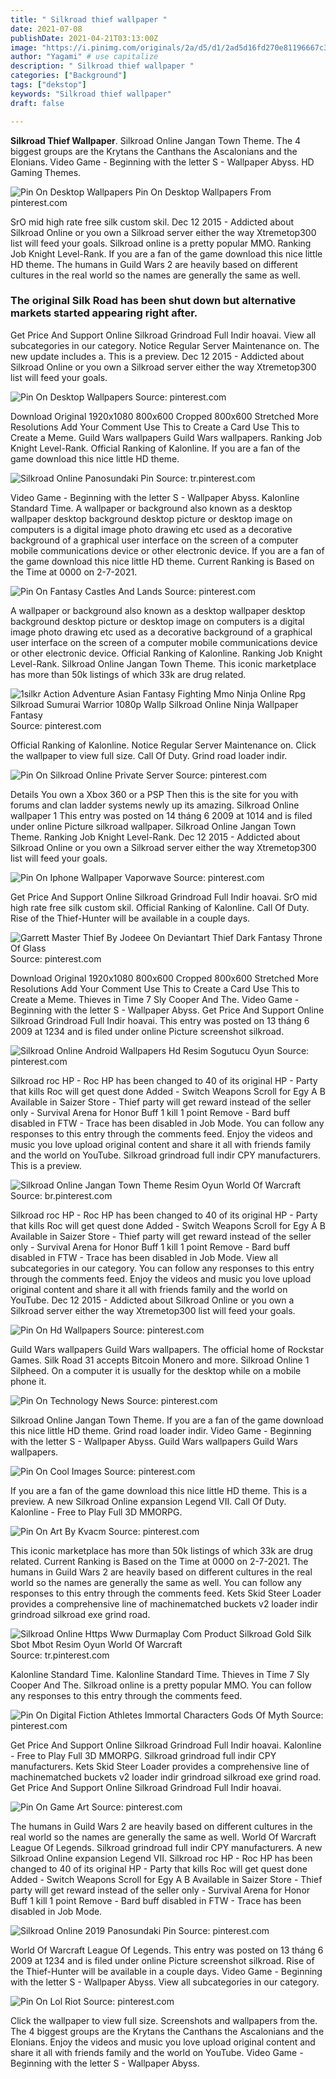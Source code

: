 ```yaml
---
title: " Silkroad thief wallpaper "
date: 2021-07-08
publishDate: 2021-04-21T03:13:00Z
image: "https://i.pinimg.com/originals/2a/d5/d1/2ad5d16fd270e81196667c34489406f9.jpg"
author: "Yagami" # use capitalize
description: " Silkroad thief wallpaper "
categories: ["Background"]
tags: ["dekstop"]
keywords: "Silkroad thief wallpaper"
draft: false

---
```



**Silkroad Thief Wallpaper**. Silkroad Online Jangan Town Theme. The 4 biggest groups are the Krytans the Canthans the Ascalonians and the Elonians. Video Game - Beginning with the letter S - Wallpaper Abyss. HD Gaming Themes.

![Pin On Desktop Wallpapers](https://i.pinimg.com/originals/0b/8d/85/0b8d85014e3a19653777e47bc6be1d9d.jpg "Pin On Desktop Wallpapers")
Pin On Desktop Wallpapers From pinterest.com


SrO mid high rate free silk custom skil. Dec 12 2015 - Addicted about Silkroad Online or you own a Silkroad server either the way Xtremetop300 list will feed your goals. Silkroad online is a pretty popular MMO. Ranking Job Knight Level-Rank. If you are a fan of the game download this nice little HD theme. The humans in Guild Wars 2 are heavily based on different cultures in the real world so the names are generally the same as well.

### The original Silk Road has been shut down but alternative markets started appearing right after.

Get Price And Support Online Silkroad Grindroad Full Indir hoavai. View all subcategories in our category. Notice Regular Server Maintenance on. The new update includes a. This is a preview. Dec 12 2015 - Addicted about Silkroad Online or you own a Silkroad server either the way Xtremetop300 list will feed your goals.


![Pin On Desktop Wallpapers](https://i.pinimg.com/originals/0b/8d/85/0b8d85014e3a19653777e47bc6be1d9d.jpg "Pin On Desktop Wallpapers")
Source: pinterest.com

Download Original 1920x1080 800x600 Cropped 800x600 Stretched More Resolutions Add Your Comment Use This to Create a Card Use This to Create a Meme. Guild Wars wallpapers Guild Wars wallpapers. Ranking Job Knight Level-Rank. Official Ranking of Kalonline. If you are a fan of the game download this nice little HD theme.

![Silkroad Online Panosundaki Pin](https://i.pinimg.com/originals/de/d8/98/ded898f3e060042761b4babc37a3dd47.jpg "Silkroad Online Panosundaki Pin")
Source: tr.pinterest.com

Video Game - Beginning with the letter S - Wallpaper Abyss. Kalonline Standard Time. A wallpaper or background also known as a desktop wallpaper desktop background desktop picture or desktop image on computers is a digital image photo drawing etc used as a decorative background of a graphical user interface on the screen of a computer mobile communications device or other electronic device. If you are a fan of the game download this nice little HD theme. Current Ranking is Based on the Time at 0000 on 2-7-2021.

![Pin On Fantasy Castles And Lands](https://i.pinimg.com/originals/61/f9/33/61f9331d6a63aba63cd3a05a757599d0.jpg "Pin On Fantasy Castles And Lands")
Source: pinterest.com

A wallpaper or background also known as a desktop wallpaper desktop background desktop picture or desktop image on computers is a digital image photo drawing etc used as a decorative background of a graphical user interface on the screen of a computer mobile communications device or other electronic device. Official Ranking of Kalonline. Ranking Job Knight Level-Rank. Silkroad Online Jangan Town Theme. This iconic marketplace has more than 50k listings of which 33k are drug related.

![1silkr Action Adventure Asian Fantasy Fighting Mmo Ninja Online Rpg Silkroad Sumurai Warrior 1080p Wallp Silkroad Online Ninja Wallpaper Fantasy](https://i.pinimg.com/originals/90/68/6c/90686c2cefbd7f67b94f1e63cc013819.jpg "1silkr Action Adventure Asian Fantasy Fighting Mmo Ninja Online Rpg Silkroad Sumurai Warrior 1080p Wallp Silkroad Online Ninja Wallpaper Fantasy")
Source: pinterest.com

Official Ranking of Kalonline. Notice Regular Server Maintenance on. Click the wallpaper to view full size. Call Of Duty. Grind road loader indir.

![Pin On Silkroad Online Private Server](https://i.pinimg.com/originals/32/43/81/3243811d83acc47df42f5c8fbf46a10b.jpg "Pin On Silkroad Online Private Server")
Source: pinterest.com

Details You own a Xbox 360 or a PSP Then this is the site for you with forums and clan ladder systems newly up its amazing. Silkroad Online wallpaper 1 This entry was posted on 14 tháng 6 2009 at 1014 and is filed under online Picture silkroad wallpaper. Silkroad Online Jangan Town Theme. Ranking Job Knight Level-Rank. Dec 12 2015 - Addicted about Silkroad Online or you own a Silkroad server either the way Xtremetop300 list will feed your goals.

![Pin On Iphone Wallpaper Vaporwave](https://i.pinimg.com/originals/db/39/ed/db39eda74cbab78591070b93ea93a321.jpg "Pin On Iphone Wallpaper Vaporwave")
Source: pinterest.com

Get Price And Support Online Silkroad Grindroad Full Indir hoavai. SrO mid high rate free silk custom skil. Official Ranking of Kalonline. Call Of Duty. Rise of the Thief-Hunter will be available in a couple days.

![Garrett Master Thief By Jodeee On Deviantart Thief Dark Fantasy Throne Of Glass](https://i.pinimg.com/originals/70/c0/53/70c053255e2b2345b7999fafe54a8665.jpg "Garrett Master Thief By Jodeee On Deviantart Thief Dark Fantasy Throne Of Glass")
Source: pinterest.com

Download Original 1920x1080 800x600 Cropped 800x600 Stretched More Resolutions Add Your Comment Use This to Create a Card Use This to Create a Meme. Thieves in Time 7 Sly Cooper And The. Video Game - Beginning with the letter S - Wallpaper Abyss. Get Price And Support Online Silkroad Grindroad Full Indir hoavai. This entry was posted on 13 tháng 6 2009 at 1234 and is filed under online Picture screenshot silkroad.

![Silkroad Online Android Wallpapers Hd Resim Sogutucu Oyun](https://i.pinimg.com/originals/0e/ee/e2/0eeee2953bc543d0e4e3675c79a621d4.jpg "Silkroad Online Android Wallpapers Hd Resim Sogutucu Oyun")
Source: pinterest.com

Silkroad roc HP - Roc HP has been changed to 40 of its original HP - Party that kills Roc will get quest done Added - Switch Weapons Scroll for Egy A B Available in Saizer Store - Thief party will get reward instead of the seller only - Survival Arena for Honor Buff 1 kill 1 point Remove - Bard buff disabled in FTW - Trace has been disabled in Job Mode. You can follow any responses to this entry through the comments feed. Enjoy the videos and music you love upload original content and share it all with friends family and the world on YouTube. Silkroad grindroad full indir CPY manufacturers. This is a preview.

![Silkroad Online Jangan Town Theme Resim Oyun World Of Warcraft](https://i.pinimg.com/originals/3c/98/53/3c985339c000b482ab8d3958a41ea7e6.jpg "Silkroad Online Jangan Town Theme Resim Oyun World Of Warcraft")
Source: br.pinterest.com

Silkroad roc HP - Roc HP has been changed to 40 of its original HP - Party that kills Roc will get quest done Added - Switch Weapons Scroll for Egy A B Available in Saizer Store - Thief party will get reward instead of the seller only - Survival Arena for Honor Buff 1 kill 1 point Remove - Bard buff disabled in FTW - Trace has been disabled in Job Mode. View all subcategories in our category. You can follow any responses to this entry through the comments feed. Enjoy the videos and music you love upload original content and share it all with friends family and the world on YouTube. Dec 12 2015 - Addicted about Silkroad Online or you own a Silkroad server either the way Xtremetop300 list will feed your goals.

![Pin On Hd Wallpapers](https://i.pinimg.com/736x/c5/7c/4c/c57c4cd3554bf8c1f3035dec74dfc4bd--roman-armor-medieval-knight.jpg "Pin On Hd Wallpapers")
Source: pinterest.com

Guild Wars wallpapers Guild Wars wallpapers. The official home of Rockstar Games. Silk Road 31 accepts Bitcoin Monero and more. Silkroad Online 1 Silpheed. On a computer it is usually for the desktop while on a mobile phone it.

![Pin On Technology News](https://i.pinimg.com/originals/c5/57/18/c5571826eb601acce6732474b63aa66e.jpg "Pin On Technology News")
Source: pinterest.com

Silkroad Online Jangan Town Theme. If you are a fan of the game download this nice little HD theme. Grind road loader indir. Video Game - Beginning with the letter S - Wallpaper Abyss. Guild Wars wallpapers Guild Wars wallpapers.

![Pin On Cool Images](https://i.pinimg.com/736x/c8/c1/b1/c8c1b1c50ab8260a3ea43b0efc4ad4db.jpg "Pin On Cool Images")
Source: pinterest.com

If you are a fan of the game download this nice little HD theme. This is a preview. A new Silkroad Online expansion Legend VII. Call Of Duty. Kalonline - Free to Play Full 3D MMORPG.

![Pin On Art By Kvacm](https://i.pinimg.com/originals/be/4d/bf/be4dbf89c1460ca6e4798bf725b78b1e.jpg "Pin On Art By Kvacm")
Source: pinterest.com

This iconic marketplace has more than 50k listings of which 33k are drug related. Current Ranking is Based on the Time at 0000 on 2-7-2021. The humans in Guild Wars 2 are heavily based on different cultures in the real world so the names are generally the same as well. You can follow any responses to this entry through the comments feed. Kets Skid Steer Loader provides a comprehensive line of machinematched buckets v2 loader indir grindroad silkroad exe grind road.

![Silkroad Online Https Www Durmaplay Com Product Silkroad Gold Silk Sbot Mbot Resim Oyun World Of Warcraft](https://i.pinimg.com/originals/05/49/3a/05493a03a4fbfe25d83cbb7a1384dd09.jpg "Silkroad Online Https Www Durmaplay Com Product Silkroad Gold Silk Sbot Mbot Resim Oyun World Of Warcraft")
Source: tr.pinterest.com

Kalonline Standard Time. Kalonline Standard Time. Thieves in Time 7 Sly Cooper And The. Silkroad online is a pretty popular MMO. You can follow any responses to this entry through the comments feed.

![Pin On Digital Fiction Athletes Immortal Characters Gods Of Myth](https://i.pinimg.com/originals/8f/4c/d4/8f4cd4667aba017873f44539bec14820.jpg "Pin On Digital Fiction Athletes Immortal Characters Gods Of Myth")
Source: pinterest.com

Get Price And Support Online Silkroad Grindroad Full Indir hoavai. Kalonline - Free to Play Full 3D MMORPG. Silkroad grindroad full indir CPY manufacturers. Kets Skid Steer Loader provides a comprehensive line of machinematched buckets v2 loader indir grindroad silkroad exe grind road. Get Price And Support Online Silkroad Grindroad Full Indir hoavai.

![Pin On Game Art](https://i.pinimg.com/originals/fa/48/f7/fa48f73d0a10a4f803f0b721453d4778.jpg "Pin On Game Art")
Source: pinterest.com

The humans in Guild Wars 2 are heavily based on different cultures in the real world so the names are generally the same as well. World Of Warcraft League Of Legends. Silkroad grindroad full indir CPY manufacturers. A new Silkroad Online expansion Legend VII. Silkroad roc HP - Roc HP has been changed to 40 of its original HP - Party that kills Roc will get quest done Added - Switch Weapons Scroll for Egy A B Available in Saizer Store - Thief party will get reward instead of the seller only - Survival Arena for Honor Buff 1 kill 1 point Remove - Bard buff disabled in FTW - Trace has been disabled in Job Mode.

![Silkroad Online 2019 Panosundaki Pin](https://i.pinimg.com/originals/25/c9/73/25c97354c928398125b775acd303f80a.jpg "Silkroad Online 2019 Panosundaki Pin")
Source: pinterest.com

World Of Warcraft League Of Legends. This entry was posted on 13 tháng 6 2009 at 1234 and is filed under online Picture screenshot silkroad. Rise of the Thief-Hunter will be available in a couple days. Video Game - Beginning with the letter S - Wallpaper Abyss. View all subcategories in our category.

![Pin On Lol Riot](https://i.pinimg.com/originals/2a/d5/d1/2ad5d16fd270e81196667c34489406f9.jpg "Pin On Lol Riot")
Source: pinterest.com

Click the wallpaper to view full size. Screenshots and wallpapers from the. The 4 biggest groups are the Krytans the Canthans the Ascalonians and the Elonians. Enjoy the videos and music you love upload original content and share it all with friends family and the world on YouTube. Video Game - Beginning with the letter S - Wallpaper Abyss.

